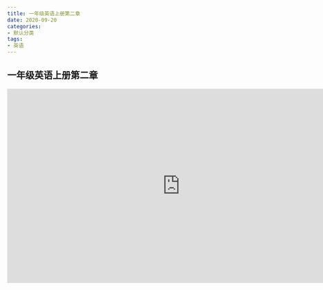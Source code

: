 ```yaml
---
title: 一年级英语上册第二章
date: 2020-09-20
categories:
- 默认分类
tags:
- 英语
---
```



## 一年级英语上册第二章

<iframe 
    height=450 
    width=800 
    src="https://cdn.jsdelivr.net/gh/qinghongjiao/cdn/school/1-1-2.mp4" 
    frameborder=0 
    allowfullscreen>
</iframe>

